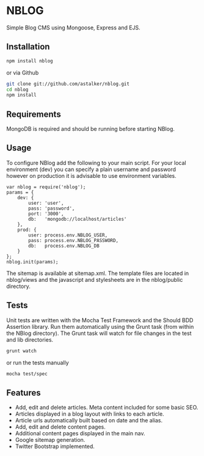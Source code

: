 # NBLOG

Simple Blog CMS using Mongoose, Express and EJS.

## Installation

```bash
npm install nblog
```

or via Github

```bash
git clone git://github.com/astalker/nblog.git
cd nblog
npm install
```

## Requirements

MongoDB is required and should be running before starting NBlog.

## Usage

To configure NBlog add the following to your main script. For your local environment (dev) you can specify a plain username and password however on production it is advisable to use environment variables. 

    var nblog = require('nblog');
    params = {
        dev: {
            user: 'user',
            pass: 'password',
            port: '3000',
            db:   'mongodb://localhost/articles'
        },
        prod: {
            user: process.env.NBLOG_USER,
            pass: process.env.NBLOG_PASSWORD,
            db:   process.env.NBLOG_DB
        }
    };
    nblog.init(params);

The sitemap is available at sitemap.xml. The template files are located in nblog/views and the javascript and stylesheets are in the nblog/public directory.

## Tests

Unit tests are written with the Mocha Test Framework and the Should BDD Assertion library. Run them automatically using the Grunt task (from within the NBlog directory). The Grunt task will watch for file changes in the test and lib directories.

```bash
grunt watch
```

or run the tests manually

```bash
mocha test/spec
```

## Features

  * Add, edit and delete articles. Meta content included for some basic SEO.
  * Articles displayed in a blog layout with links to each article.
  * Article urls automatically built based on date and the alias.
  * Add, edit and delete content pages.
  * Additional content pages displayed in the main nav.
  * Google sitemap generation.
  * Twitter Bootstrap implemented.
